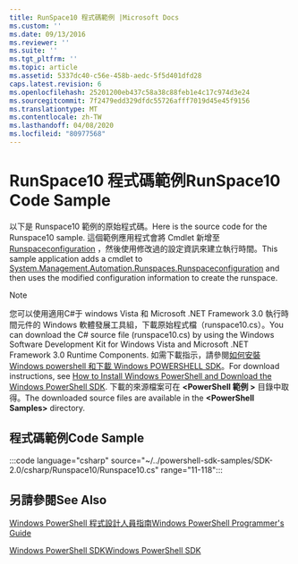 ```yaml
---
title: RunSpace10 程式碼範例 |Microsoft Docs
ms.custom: ''
ms.date: 09/13/2016
ms.reviewer: ''
ms.suite: ''
ms.tgt_pltfrm: ''
ms.topic: article
ms.assetid: 5337dc40-c56e-458b-aedc-5f5d401dfd28
caps.latest.revision: 6
ms.openlocfilehash: 25201200eb437c58a38c88feb1e4c17c974d3e24
ms.sourcegitcommit: 7f2479edd329dfdc55726afff7019d45e45f9156
ms.translationtype: MT
ms.contentlocale: zh-TW
ms.lasthandoff: 04/08/2020
ms.locfileid: "80977568"
---
```

# <a name="runspace10-code-sample"></a><span data-ttu-id="590c1-102">RunSpace10 程式碼範例</span><span class="sxs-lookup"><span data-stu-id="590c1-102">RunSpace10 Code Sample</span></span>

<span data-ttu-id="590c1-103">以下是 Runspace10 範例的原始程式碼。</span><span class="sxs-lookup"><span data-stu-id="590c1-103">Here is the source code for the Runspace10 sample.</span></span> <span data-ttu-id="590c1-104">這個範例應用程式會將 Cmdlet 新增至[Runspaceconfiguration](/dotnet/api/System.Management.Automation.Runspaces.RunspaceConfiguration) ，然後使用修改過的設定資訊來建立執行時間。</span><span class="sxs-lookup"><span data-stu-id="590c1-104">This sample application adds a cmdlet to [System.Management.Automation.Runspaces.Runspaceconfiguration](/dotnet/api/System.Management.Automation.Runspaces.RunspaceConfiguration) and then uses the modified configuration information to create the runspace.</span></span>

> [!NOTE]
> <span data-ttu-id="590c1-105">您可以使用適用C#于 windows Vista 和 Microsoft .NET Framework 3.0 執行時間元件的 Windows 軟體發展工具組，下載原始程式檔（runspace10.cs）。</span><span class="sxs-lookup"><span data-stu-id="590c1-105">You can download the C# source file (runspace10.cs) by using the Windows Software Development Kit for Windows Vista and Microsoft .NET Framework 3.0 Runtime Components.</span></span> <span data-ttu-id="590c1-106">如需下載指示，請參閱[如何安裝 Windows powershell 和下載 Windows POWERSHELL SDK](/powershell/scripting/developer/installing-the-windows-powershell-sdk)。</span><span class="sxs-lookup"><span data-stu-id="590c1-106">For download instructions, see [How to Install Windows PowerShell and Download the Windows PowerShell SDK](/powershell/scripting/developer/installing-the-windows-powershell-sdk).</span></span>
> <span data-ttu-id="590c1-107">下載的來源檔案可在 **\<PowerShell 範例 >** 目錄中取得。</span><span class="sxs-lookup"><span data-stu-id="590c1-107">The downloaded source files are available in the **\<PowerShell Samples>** directory.</span></span>

## <a name="code-sample"></a><span data-ttu-id="590c1-108">程式碼範例</span><span class="sxs-lookup"><span data-stu-id="590c1-108">Code Sample</span></span>

:::code language="csharp" source="~/../powershell-sdk-samples/SDK-2.0/csharp/Runspace10/Runspace10.cs" range="11-118":::

## <a name="see-also"></a><span data-ttu-id="590c1-109">另請參閱</span><span class="sxs-lookup"><span data-stu-id="590c1-109">See Also</span></span>

[<span data-ttu-id="590c1-110">Windows PowerShell 程式設計人員指南</span><span class="sxs-lookup"><span data-stu-id="590c1-110">Windows PowerShell Programmer's Guide</span></span>](./windows-powershell-programmer-s-guide.md)

[<span data-ttu-id="590c1-111">Windows PowerShell SDK</span><span class="sxs-lookup"><span data-stu-id="590c1-111">Windows PowerShell SDK</span></span>](../windows-powershell-reference.md)
